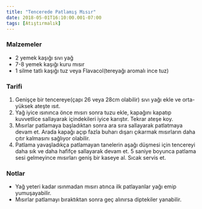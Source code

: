 ```yaml
---
title: "Tencerede Patlamış Mısır"
date: 2018-05-01T16:10:00.001-07:00
tags: [Atıştırmalık]
---
```


### Malzemeler

- 2 yemek kaşığı sıvı yağ
- 7-8 yemek kaşığı kuru mısır
- 1 silme tatlı kaşığı tuz veya Flavacol(tereyağı aromalı ince tuz)

### Tarifi

1. Genişçe bir tencereye(çapı 26 veya 28cm olabilir) sıvı yağı ekle ve orta-yüksek ateşte ısıt.
2. Yağ iyice ısınınca önce mısırı sonra tuzu ekle, kapağını kapatıp kuvvetlice sallayarak içindekileri iyice karıştır. Tekrar ateşe koy.
3. Mısırlar patlamaya başladıktan sonra ara sıra sallayarak patlatmaya devam et. Arada kapağı açıp fazla buharı dışarı çıkarmak mısırların daha çıtır kalmasını sağlıyor olabilir.
4. Patlama yavaşladıkça patlamayan tanelerin aşağı düşmesi için tencereyi daha sık ve daha hafifçe sallayarak devam et. 5 saniye boyunca patlama sesi gelmeyince mısırları geniş bir kaseye al. Sıcak servis et.

### Notlar

- Yağ yeteri kadar ısınmadan mısırı atınca ilk patlayanlar yağı emip yumuşayabilir.
- Mısırlar patlamayı bıraktıktan sonra geç alınırsa diptekiler yanabilir.
